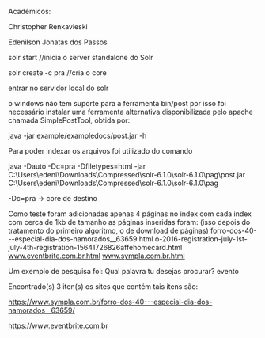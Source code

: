 Acadêmicos:

Christopher Renkavieski

Edenilson Jonatas dos Passos

solr start //inicia o server standalone do Solr

solr create -c pra //cria o core

entrar no servidor local do solr

o windows não tem suporte para a ferramenta bin/post por isso foi necessário instalar uma ferramenta alternativa
disponibilizada pelo apache chamada SimplePostTool, obtida por:

java -jar example/exampledocs/post.jar -h

Para poder indexar os arquivos foi utilizado do comando 

java -Dauto -Dc=pra -Dfiletypes=html -jar C:\Users\edeni\Downloads\Compressed\solr-6.1.0\solr-6.1.0\pag\post.jar C:\Users\edeni\Downloads\Compressed\solr-6.1.0\solr-6.1.0\pag

-Dc=pra -> core de destino

Como teste foram adicionadas apenas 4 páginas no index com cada index com cerca de 1kb de tamanho as páginas inseridas foram: 
(isso depois do tratamento do primeiro algoritmo, o de download de páginas)
forro-dos-40---especial-dia-dos-namorados__63659.html
o-2016-registration-july-1st-july-4th-registration-15641726826affehomecard.html
www.eventbrite.com.br.html
www.sympla.com.br.html

Um exemplo de pesquisa foi:
Qual palavra tu desejas procurar?
evento

Encontrado(s) 3 iten(s) os sites que contém tais itens são:

https://www.sympla.com.br/forro-dos-40---especial-dia-dos-namorados__63659/

https://www.eventbrite.com.br
